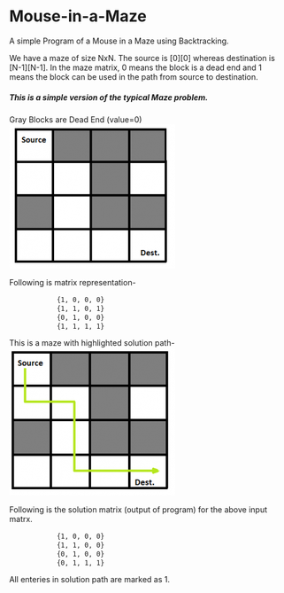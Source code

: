 # Mouse-in-a-Maze
A simple Program of a Mouse in a Maze using Backtracking.

We have a maze of size NxN.
The source is [0][0] whereas destination is [N-1][N-1].
In the maze matrix, 0 means the block is a dead end and 1 means the block can be used in the path from source to destination. 
##### This is a simple version of the typical Maze problem. 

Gray Blocks are Dead End (value=0)<br/>
![Image description](https://github.com/Raven-7/Mouse-in-a-Maze/blob/master/maze_problem.png)

Following is matrix representation-<br/>
              
                {1, 0, 0, 0}
                {1, 1, 0, 1}
                {0, 1, 0, 0}
                {1, 1, 1, 1}

This is a maze with highlighted solution path-<br/>
![Image description](https://github.com/Raven-7/Mouse-in-a-Maze/blob/master/maze_sol.png)<br/>

Following is the solution matrix (output of program) for the above input matrx.<br/>

                {1, 0, 0, 0}
                {1, 1, 0, 0}
                {0, 1, 0, 0}
                {0, 1, 1, 1}
 All enteries in solution path are marked as 1.

